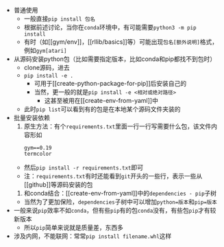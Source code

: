 - 普通使用
  - 一般直接`pip install 包名`
  - 根据前述讨论，当你在`conda`环境中，有可能需要`python3 -m pip install`
  - 有时（如[[gym/env]]，[[rllib/basics]]等）可能出现`包名[额外说明]`格式，例如`gym[atari]`
- 从源码安装python包（比如需要指定版本，比如conda和pip都找不到包时）
    - clone源码，进去
    - `pip install -e .`
      - 可用于[[create-python-package-for-pip]]后安装自己的
      - 当然，更一般的就是`pip install -e <相对或绝对路径>`
        - 这甚至被用在[[create-env-from-yaml]]中
    - 此时`pip list`可以看到有的包是在本地某个源码文件夹装的
- 批量安装依赖
  1. 原生方法：有个`requirements.txt`里面一行一行写需要什么包，该文件内容形如
      ```text
      gym==0.19
      termcolor
      ```
    - 然后`pip install -r requirements.txt`即可
    - 注：`requirements.txt`有时还能看到`git`开头的一些行，表示一些从[[github]]等源码安装的包
  1. 和conda结合：[[create-env-from-yaml]]中的`dependencies - pip`子树
    - 当然为了更加保险，`dependencies`子树中可以增加`python=版本`和`pip=版本`
- 一般来说`pip`效率不如`conda`，但有些`pip`有的包`conda`没有，有些包`pip`才有较新版本
  - 所以`pip`简单来说就是质量差，东西多
- 涉及内网，不能联网：常常`pip install filename.whl`这样